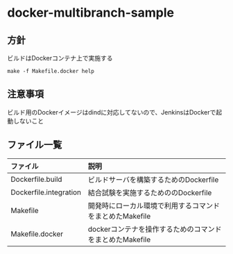 # docker-multibranch-sample

## 方針
ビルドはDockerコンテナ上で実施する

```
make -f Makefile.docker help
```

## 注意事項
ビルド用のDockerイメージはdindに対応してないので、JenkinsはDockerで起動しないこと

## ファイル一覧

| ファイル              | 説明                                                   |  
|:----------------------|:-------------------------------------------------------|
| Dockerfile.build      |ビルドサーバを構築するためのDockerfile                  | 
| Dockerfile.integration|結合試験を実施するためののDockerfile                    | 
| Makefile              |開発時にローカル環境で利用するコマンドをまとめたMakefile| 
| Makefile.docker       |dockerコンテナを操作するためのコマンドをまとめたMakefile| 
